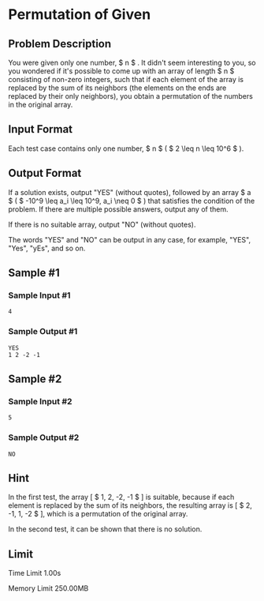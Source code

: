 # Permutation of Given

## Problem Description

You were given only one number, $ n $ . It didn't seem interesting to you, so you wondered if it's possible to come up with an array of length $ n $ consisting of non-zero integers, such that if each element of the array is replaced by the sum of its neighbors (the elements on the ends are replaced by their only neighbors), you obtain a permutation of the numbers in the original array.

## Input Format

Each test case contains only one number, $ n $ ( $ 2 \leq n \leq 10^6 $ ).

## Output Format

If a solution exists, output "YES" (without quotes), followed by an array $ a $ ( $ -10^9 \leq a_i \leq 10^9, a_i \neq 0 $ ) that satisfies the condition of the problem. If there are multiple possible answers, output any of them.

If there is no suitable array, output "NO" (without quotes).

The words "YES" and "NO" can be output in any case, for example, "YES", "Yes", "yEs", and so on.

## Sample #1

### Sample Input #1

```
4
```

### Sample Output #1

```
YES
1 2 -2 -1
```

## Sample #2

### Sample Input #2

```
5
```

### Sample Output #2

```
NO
```

## Hint

In the first test, the array \[ $ 1, 2, -2, -1 $ \] is suitable, because if each element is replaced by the sum of its neighbors, the resulting array is \[ $ 2, -1, 1, -2 $ \], which is a permutation of the original array.

In the second test, it can be shown that there is no solution.

## Limit



Time Limit
1.00s

Memory Limit
250.00MB
